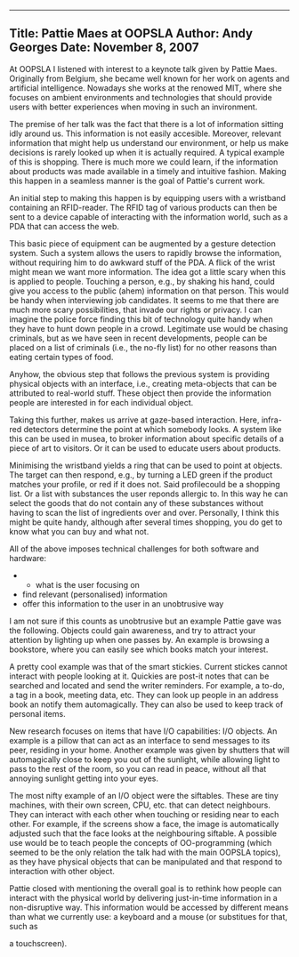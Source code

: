 -----
Title:  Pattie Maes at OOPSLA
Author: Andy Georges
Date: November 8, 2007
----







At OOPSLA I listened with interest to a keynote talk given by Pattie
Maes. Originally from Belgium, she became well known for her work on
agents and artificial intelligence. Nowadays she works at the renowed
MIT, where she focuses on ambient environments and technologies that
should provide users with better experiences when moving in such an
invironment.


The premise of her talk was the fact that there is a lot of information
sitting idly around us. This information is not easily accesible.
Moreover, relevant information that might help us understand our
environment, or help us make decisions is rarely looked up when it is
actually required. A typical example of this is shopping. There is much
more we could learn, if the information about products was made
available in a timely and intuitive fashion. Making this happen in a
seamless manner is the goal of Pattie's current work.


An initial step to making this happen is by equipping users with a
wristband containing an RFID-reader. The RFID tag of various products
can then be sent to a device capable of interacting with the information
world, such as a PDA that can access the web.


This basic piece of equipment can be augmented by a gesture detection
system. Such a system allows the users to rapidly browse the
information, without requiring him to do awkward stuff of the PDA. A
flick of the wrist might mean we want more information. The idea got a
little scary when this is applied to people. Touching a person, e.g., by
shaking his hand, could give you access to the public (ahem) information
on that person. This would be handy when interviewing job candidates. It
seems to me that there are much more scary possibilities, that invade
our rights or privacy. I can imagine the police force finding this bit
of technology quite handy when they have to hunt down people in a crowd.
Legitimate use would be chasing criminals, but as we have seen in recent
developments, people can be placed on a list of criminals (i.e., the
no-fly list) for no other reasons than eating certain types of food.


Anyhow, the obvious step that follows the previous system is providing
physical objects with an interface, i.e., creating meta-objects that can
be attributed to real-world stuff. These object then provide the
information people are interested in for each individual object.


Taking this further, makes us arrive at gaze-based interaction. Here,
infra-red detectors determine the point at which somebody looks. A
system like this can be used in musea, to broker information about
specific details of a piece of art to visitors. Or it can be used to
educate users about products.


Minimising the wristband yields a ring that can be used to point at
objects. The target can then respond, e.g., by turning a LED green if
the product matches your profile, or red if it does not. Said
profilecould be a shopping list. Or a list with substances the user
reponds allergic to. In this way he can select the goods that do not
contain any of these substances without having to scan the list of
ingredients over and over. Personally, I think this might be quite
handy, although after several times shopping, you do get to know what
you can buy and what not.


All of the above imposes technical challenges for both software and
hardware:


-   -   what is the user focusing on
-   find relevant (personalised) information
-   offer this information to the user in an unobtrusive way


I am not sure if this counts as unobtrusive but an example Pattie gave
was the following. Objects could gain awareness, and try to attract your
attention by lighting up when one passes by. An example is browsing a
bookstore, where you can easily see which books match your interest.


A pretty cool example was that of the smart stickies. Current stickes
cannot interact with people looking at it. Quickies are post-it notes
that can be searched and located and send the writer reminders. For
example, a to-do, a tag in a book, meeting data, etc. They can look up
people in an address book an notify them automagically. They can also be
used to keep track of personal items.


New research focuses on items that have I/O capabilities: I/O objects.
An example is a pillow that can act as an interface to send messages to
its peer, residing in your home. Another example was given by shutters
that will automagically close to keep you out of the sunlight, while
allowing light to pass to the rest of the room, so you can read in
peace, without all that annoying sunlight getting into your eyes.


The most nifty example of an I/O object were the siftables. These are
tiny machines, with their own screen, CPU, etc. that can detect
neighbours. They can interact with each other when touching or residing
near to each other. For example, if the screens show a face, the image
is automatically adjusted such that the face looks at the neighbouring
siftable. A possible use would be to teach people the concepts of
OO-programming (which seemed to be the only relation the talk had with
the main OOPSLA topics), as they have physical objects that can be
manipulated and that respond to interaction with other object.


Pattie closed with mentioning the overall goal is to rethink how people
can interact with the physical world by delivering just-in-time
information in a non-disruptive way. This information would be accessed
by different means than what we currently use: a keyboard and a mouse
(or substitues for that, such as


a touchscreen).




